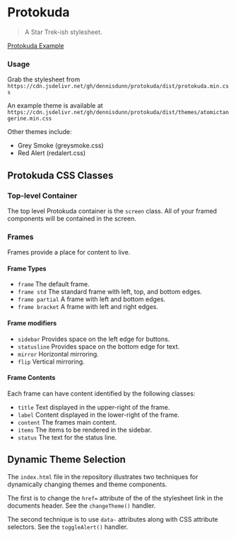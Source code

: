 # Protokuda
 > A Star Trek-ish stylesheet.

[Protokuda Example](https://dennisdunn.github.io/protokuda/index.html)
### Usage

Grab the stylesheet from 
```https://cdn.jsdelivr.net/gh/dennisdunn/protokuda/dist/protokuda.min.css```

An example theme is available at 
```https://cdn.jsdelivr.net/gh/dennisdunn/protokuda/dist/themes/atomictangerine.min.css```

Other themes include:
- Grey Smoke (greysmoke.css)
- Red Alert (redalert.css)

## Protokuda CSS Classes
### Top-level Container
The top level Protokuda container is the ```screen``` class. All of your framed components will be contained 
in the screen.

### Frames
Frames provide a place for content to live. 

#### Frame Types
- ```frame``` The default frame.
- ```frame std``` The standard frame with left, top, and bottom edges.
- ```frame partial``` A frame with left and bottom edges.
- ```frame bracket``` A frame with left and right edges.

#### Frame modifiers
- ```sidebar``` Provides space on the left edge for buttons.
- ```statusline``` Provides space on the bottom edge for text.
- ```mirror``` Horizontal mirroring.
- ```flip``` Vertical mirroring.

#### Frame Contents
Each frame can have content identified by the following classes:
- ```title``` Text displayed in the upper-right of the frame.
- ```label``` Content displayed in the lower-right of the frame.
- ```content``` The frames main content.
- ```items``` The items to be rendered in the sidebar.
- ```status``` The text for the status line.

## Dynamic Theme Selection
The ```index.html``` file in the repository illustrates two techniques for
dynamically changing themes and theme components.

The first is to change the ```href=``` attribute of the of the stylesheet link in
the documents header. See the ```changeTheme()``` handler.

The second technique is to use ```data-``` attributes along with CSS attribute selectors. See the ```toggleAlert()``` handler.
